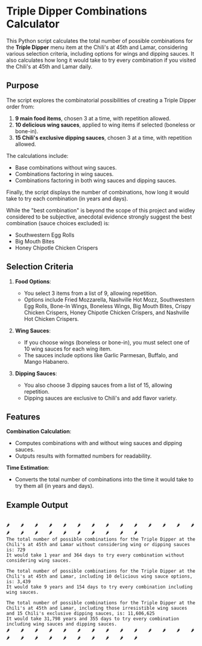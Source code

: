 # Triple Dipper Combinations Calculator

This Python script calculates the total number of possible combinations for the **Triple Dipper** menu item at the Chili's at 45th and Lamar, considering various selection criteria, including options for wings and dipping sauces. It also calculates how long it would take to try every combination if you visited the Chili's at 45th and Lamar daily.

## Purpose

The script explores the combinatorial possibilities of creating a Triple Dipper order from:

1. **9 main food items**, chosen 3 at a time, with repetition allowed.
2. **10 delicious wing sauces**, applied to wing items if selected (boneless or bone-in).
3. **15 Chili's exclusive dipping sauces**, chosen 3 at a time, with repetition allowed.

The calculations include:

- Base combinations without wing sauces.
- Combinations factoring in wing sauces.
- Combinations factoring in both wing sauces and dipping sauces.

Finally, the script displays the number of combinations, how long it would take to try each combination (in years and days).

While the "best combination" is beyond the scope of this project and widley considered to be subjective, anecdotal evidence strongly suggest the best combination (sauce choices excluded) is:

- Southwestern Egg Rolls
- Big Mouth Bites
- Honey Chipotle Chicken Crispers

## Selection Criteria

1. **Food Options**:
   - You select 3 items from a list of 9, allowing repetition.
   - Options include Fried Mozzarella, Nashville Hot Mozz, Southwestern Egg Rolls, Bone-In Wings, Boneless Wings, Big Mouth Bites, Crispy Chicken Crispers, Honey Chipotle Chicken Crispers, and Nashville Hot Chicken Crispers.

2. **Wing Sauces**:
   - If you choose wings (boneless or bone-in), you must select one of 10 wing sauces for each wing item.
   - The sauces include options like Garlic Parmesan, Buffalo, and Mango Habanero.

3. **Dipping Sauces**:
   - You also choose 3 dipping sauces from a list of 15, allowing repetition.
   - Dipping sauces are exclusive to Chili's and add flavor variety.

## Features

**Combination Calculation**:

- Computes combinations with and without wing sauces and dipping sauces.
- Outputs results with formatted numbers for readability.
  
**Time Estimation**:

- Converts the total number of combinations into the time it would take to try them all (in years and days).

## Example Output

```

🌶️    🌶️    🌶️    🌶️    🌶️    🌶️    🌶️    🌶️    🌶️    🌶️    🌶️    🌶️    🌶️    🌶️    🌶️    🌶️    🌶️    🌶️    🌶️    🌶️    🌶️    🌶️    🌶️    🌶️
The total number of possible combinations for the Triple Dipper at the Chili's at 45th and Lamar without considering wing or dipping sauces is: 729
It would take 1 year and 364 days to try every combination without considering wing sauces.

The total number of possible combinations for the Triple Dipper at the Chili's at 45th and Lamar, including 10 delicious wing sauce options, is: 3,439
It would take 9 years and 154 days to try every combination including wing sauces.

The total number of possible combinations for the Triple Dipper at the Chili's at 45th and Lamar, including those irresistible wing sauces and 15 Chili's exclusive dipping sauces, is: 11,606,625
It would take 31,798 years and 355 days to try every combination including wing sauces and dipping sauces.
🌶️    🌶️    🌶️    🌶️    🌶️    🌶️    🌶️    🌶️    🌶️    🌶️    🌶️    🌶️    🌶️    🌶️    🌶️    🌶️    🌶️    🌶️    🌶️    🌶️    🌶️    🌶️    🌶️    🌶️

```

